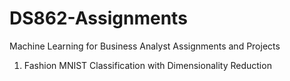 # DS862-Assignments
Machine Learning for Business Analyst Assignments and Projects

1. Fashion MNIST Classification with Dimensionality Reduction
